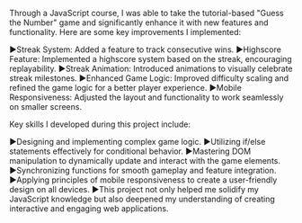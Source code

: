 Through a JavaScript course, I was able to take the tutorial-based "Guess the Number" game and significantly enhance it with new features and functionality. Here are some key improvements I implemented:

▶Streak System: Added a feature to track consecutive wins.
▶Highscore Feature: Implemented a highscore system based on the streak, encouraging replayability.
▶Streak Animation: Introduced animations to visually celebrate streak milestones.
▶Enhanced Game Logic: Improved difficulty scaling and refined the game logic for a better player experience.
▶Mobile Responsiveness: Adjusted the layout and functionality to work seamlessly on smaller screens.

Key skills I developed during this project include:

▶Designing and implementing complex game logic.
▶Utilizing if/else statements effectively for conditional behavior.
▶Mastering DOM manipulation to dynamically update and interact with the game elements.
▶Synchronizing functions for smooth gameplay and feature integration.
▶Applying principles of mobile responsiveness to create a user-friendly design on all devices.
▶This project not only helped me solidify my JavaScript knowledge but also deepened my understanding of creating interactive and engaging web applications.
